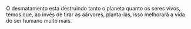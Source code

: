 O desmatamento esta destruindo tanto o planeta quanto os seres vivos, temos que, ao invés de tirar as aárvores, planta-las, isso melhorará a vida do ser humano muito mais.
